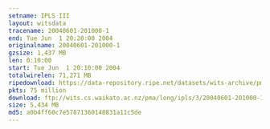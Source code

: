 ```yaml
---
setname: IPLS III
layout: witsdata
tracename: 20040601-201000-1
end: Tue Jun  1 20:20:00 2004
originalname: 20040601-201000-1
gzsize: 1,437 MB
len: 0:10:00
start: Tue Jun  1 20:10:00 2004
totalwirelen: 71,271 MB
ripedownload: https://data-repository.ripe.net/datasets/wits-archive/pma/long/ipls/3/20040601-201000-1.gz
pkts: 75 million
download: ftp://wits.cs.waikato.ac.nz/pma/long/ipls/3/20040601-201000-1.gz
size: 5,434 MB
md5: a0b4ff60c7e57871360148831a11c5de
---
```

